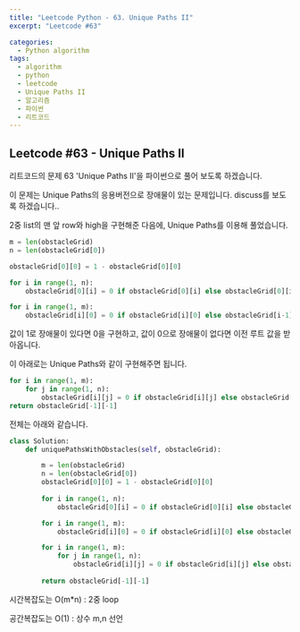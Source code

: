 ```yaml
---
title: "Leetcode Python - 63. Unique Paths II"
excerpt: "Leetcode #63"

categories:
  - Python algorithm
tags:
  - algorithm
  - python
  - leetcode
  - Unique Paths II
  - 알고리즘
  - 파이썬
  - 리트코드
---
```


## Leetcode #63 - Unique Paths II
리트코드의 문제 63 'Unique Paths II'을 파이썬으로 풀어 보도록 하겠습니다. 

이 문제는 Unique Paths의 응용버전으로 장애물이 있는 문제입니다.
discuss를 보도록 하겠습니다..

2중 list의 맨 앞 row와 high을 구현해준 다음에, Unique Paths를 이용해 풀었습니다.
```python
m = len(obstacleGrid)
n = len(obstacleGrid[0])

obstacleGrid[0][0] = 1 - obstacleGrid[0][0]

for i in range(1, n):
    obstacleGrid[0][i] = 0 if obstacleGrid[0][i] else obstacleGrid[0][i-1]

for i in range(1, m):
    obstacleGrid[i][0] = 0 if obstacleGrid[i][0] else obstacleGrid[i-1][0]
```
값이 1로 장애물이 있다면 0을 구현하고, 값이 0으로 장애물이 없다면 이전 루트 값을 받아옵니다.

이 아래로는 Unique Paths와 같이 구현해주면 됩니다.
```python
for i in range(1, m):
    for j in range(1, n):
        obstacleGrid[i][j] = 0 if obstacleGrid[i][j] else obstacleGrid[i][j-1]+obstacleGrid[i-1][j]
return obstacleGrid[-1][-1]
```


전체는 아래와 같습니다.
```python
class Solution:
    def uniquePathsWithObstacles(self, obstacleGrid):

        m = len(obstacleGrid)
        n = len(obstacleGrid[0])
        obstacleGrid[0][0] = 1 - obstacleGrid[0][0]
        
        for i in range(1, n):
            obstacleGrid[0][i] = 0 if obstacleGrid[0][i] else obstacleGrid[0][i-1]

        for i in range(1, m):
            obstacleGrid[i][0] = 0 if obstacleGrid[i][0] else obstacleGrid[i-1][0]

        for i in range(1, m):
            for j in range(1, n):
                obstacleGrid[i][j] = 0 if obstacleGrid[i][j] else obstacleGrid[i][j-1]+obstacleGrid[i-1][j]
                    
        return obstacleGrid[-1][-1]
```


시간복잡도는 O(m*n) : 2중 loop

공간복잡도는 O(1) : 상수 m,n 선언
